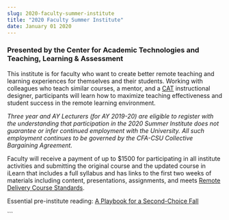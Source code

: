 ```yaml
---
slug: 2020-faculty-summer-institute
title: "2020 Faculty Summer Institute"
date: January 01 2020
---
```


 
<h3>
  Presented by the Center for Academic Technologies and Teaching, Learning &
  Assessment
</h3>
<p>
  This institute is for faculty who want to create better remote teaching and
  learning experiences for themselves and their students. Working with
  colleagues who teach similar courses, a mentor, and a
  <a href="https://csumb.edu/cat">CAT</a> instructional designer, participants
  will learn how to maximize teaching effectiveness and student success in the
  remote learning environment.
</p>
<p>
  <i
    >Three year and AY Lecturers (for AY 2019-20) are eligible to register with
    the understanding that participation in the 2020 Summer Institute does not
    guarantee or infer continued employment with the University. All such
    employment continues to be governed by the CFA-CSU Collective Bargaining
    Agreement.</i
  >
</p>
<p>
  Faculty will receive a payment of up to $1500 for participating in all
  institute activities and submitting the original course and the updated course
  in iLearn that includes a full syllabus and has links to the first two weeks
  of materials including content, presentations, assignments, and meets
  <a
    href="https://docs.google.com/document/d/1ZfOUen4QhfKw_2NAuP1Csb5AQIgW0lcmC5ITalCAMgI/edit"
    >Remote Delivery Course Standards</a
  >.
</p>
<p>
  Essential pre-institute reading:
  <a
    href="https://www.insidehighered.com/news/2020/05/14/how-campuses-might-make-best-undesirable-virtual-fall"
    >A Playbook for a Second-Choice Fall</a
  >
</p>
```
